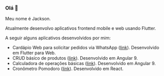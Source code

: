 ### Olá 👋

Meu nome é Jackson.

Atualmente desenvolvo aplicativos frontend mobile e web usando Flutter. 

A seguir alguns aplicativos desenvolvidos por mim:

 - Cardápio Web para solicitar pedidos via WhatsApp ([link](https://smartpag.app/virtual_menu/#/smartpay/whatsapp)). Desenvolvido em Flutter para Web.
 - CRUD básico de produtos ([link](https://jacksonagostinho.github.io/angular9-crud-product)). Desenvolvido em Angular 9. 
 - Calculadora de operações básicas ([link](https://jacksonwillian.github.io/)). Desenvolvido em Angular 9. 
 - Cronômetro Pomodoro ([link](https://jacksonagostinho.github.io/pomodoro-app/)). Desenvolvido em React. 
